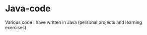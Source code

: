 Java-code
=========

Various code I have written in Java (personal projects and learning exercises)
